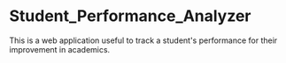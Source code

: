 # Student_Performance_Analyzer
This is a web application useful to track a student's performance for their improvement in academics.
